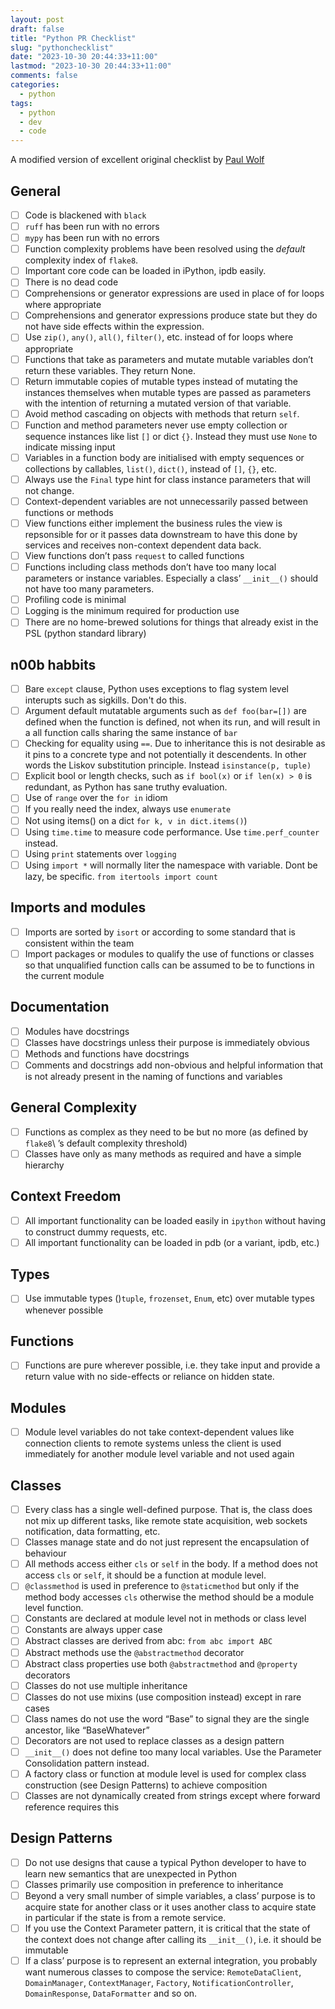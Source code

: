 ```yaml
---
layout: post
draft: false
title: "Python PR Checklist"
slug: "pythonchecklist"
date: "2023-10-30 20:44:33+11:00"
lastmod: "2023-10-30 20:44:33+11:00"
comments: false
categories:
  - python
tags:
  - python
  - dev
  - code
---
```


A modified version of excellent original checklist by [Paul Wolf](https://python-coding-guidelines.readthedocs.io/en/latest/code_review_checklist.html)

## General

- [ ] Code is blackened with `black`
- [ ] `ruff` has been run with no errors
- [ ] `mypy` has been run with no errors
- [ ] Function complexity problems have been resolved using the _default_ complexity index of `flake8`.
- [ ] Important core code can be loaded in iPython, ipdb easily.
- [ ] There is no dead code
- [ ] Comprehensions or generator expressions are used in place of for loops where appropriate
- [ ] Comprehensions and generator expressions produce state but they do not have side effects within the expression.
- [ ] Use `zip()`, `any()`, `all()`, `filter()`, etc. instead of for loops where appropriate
- [ ] Functions that take as parameters and mutate mutable variables don’t return these variables. They return None.
- [ ] Return immutable copies of mutable types instead of mutating the instances themselves when mutable types are passed as parameters with the intention of returning a mutated version of that variable.
- [ ] Avoid method cascading on objects with methods that return `self`.
- [ ] Function and method parameters never use empty collection or sequence instances like list `[]` or dict `{}`. Instead they must use `None` to indicate missing input
- [ ] Variables in a function body are initialised with empty sequences or collections by callables, `list()`, `dict()`, instead of `[]`, `{}`, etc.
- [ ] Always use the `Final` type hint for class instance parameters that will not change.
- [ ] Context-dependent variables are not unnecessarily passed between functions or methods
- [ ] View functions either implement the business rules the view is repsonsible for or it passes data downstream to have this done by services and receives non-context dependent data back.
- [ ] View functions don’t pass `request` to called functions
- [ ] Functions including class methods don’t have too many local parameters or instance variables. Especially a class’ `__init__()` should not have too many parameters.
- [ ] Profiling code is minimal
- [ ] Logging is the minimum required for production use
- [ ] There are no home-brewed solutions for things that already exist in the PSL (python standard library)

## n00b habbits

- [ ] Bare `except` clause, Python uses exceptions to flag system level interupts such as sigkills. Don't do this.
- [ ] Argument default mutatable arguments such as `def foo(bar=[])` are defined when the function is defined, not when its run, and will result in a all function calls sharing the same instance of `bar`
- [ ] Checking for equality using `==`. Due to inheritance this is not desirable as it pins to a concrete type and not potentially it descendents. In other words the Liskov substitution principle. Instead `isinstance(p, tuple)`
- [ ] Explicit bool or length checks, such as `if bool(x)` or `if len(x) > 0` is redundant, as Python has sane truthy evaluation.
- [ ] Use of `range` over the `for in` idiom
- [ ] If you really need the index, always use `enumerate`
- [ ] Not using items() on a dict `for k, v in dict.items()`)
- [ ] Using `time.time` to measure code performance. Use `time.perf_counter` instead.
- [ ] Using `print` statements over `logging`
- [ ] Using `import *` will normally liter the namespace with variable. Dont be lazy, be specific. `from itertools import count`

## Imports and modules

- [ ] Imports are sorted by `isort` or according to some standard that is consistent within the team
- [ ] Import packages or modules to qualify the use of functions or classes so that unqualified function calls can be assumed to be to functions in the current module

## Documentation

- [ ] Modules have docstrings
- [ ] Classes have docstrings unless their purpose is immediately obvious
- [ ] Methods and functions have docstrings
- [ ] Comments and docstrings add non-obvious and helpful information that is not already present in the naming of functions and variables

## General Complexity

- [ ] Functions as complex as they need to be but no more (as defined by `flake8`\ ’s default complexity threshold)
- [ ] Classes have only as many methods as required and have a simple hierarchy

## Context Freedom

- [ ] All important functionality can be loaded easily in `ipython` without having to construct dummy requests, etc.
- [ ] All important functionality can be loaded in pdb (or a variant, ipdb, etc.)

## Types

- [ ] Use immutable types ()`tuple`, `frozenset`, `Enum`, etc) over mutable types whenever possible

## Functions

- [ ] Functions are pure wherever possible, i.e. they take input and provide a return value with no side-effects or reliance on hidden state.

## Modules

- [ ] Module level variables do not take context-dependent values like connection clients to remote systems unless the client is used immediately for another module level variable and not used again

## Classes

- [ ] Every class has a single well-defined purpose. That is, the class does not mix up different tasks, like remote state acquisition, web sockets notification, data formatting, etc.
- [ ] Classes manage state and do not just represent the encapsulation of behaviour
- [ ] All methods access either `cls` or `self` in the body. If a method does not access `cls` or `self`, it should be a function at module level.
- [ ] `@classmethod` is used in preference to `@staticmethod` but only if the method body accesses `cls` otherwise the method should be a module level function.
- [ ] Constants are declared at module level not in methods or class level
- [ ] Constants are always upper case
- [ ] Abstract classes are derived from abc: `from abc import ABC`
- [ ] Abstract methods use the `@abstractmethod` decorator
- [ ] Abstract class properties use both `@abstractmethod` and `@property` decorators
- [ ] Classes do not use multiple inheritance
- [ ] Classes do not use mixins (use composition instead) except in rare cases
- [ ] Class names do not use the word “Base” to signal they are the single ancestor, like “BaseWhatever”
- [ ] Decorators are not used to replace classes as a design pattern
- [ ] `__init__()` does not define too many local variables. Use the Parameter Consolidation pattern instead.
- [ ] A factory class or function at module level is used for complex class construction (see Design Patterns) to achieve composition
- [ ] Classes are not dynamically created from strings except where forward reference requires this

## Design Patterns

- [ ] Do not use designs that cause a typical Python developer to have to learn new semantics that are unexpected in Python
- [ ] Classes primarily use composition in preference to inheritance
- [ ] Beyond a very small number of simple variables, a class’ purpose is to acquire state for another class or it uses another class to acquire state in particular if the state is from a remote service.
- [ ] If you use the Context Parameter pattern, it is critical that the state of the context does not change after calling its `__init__()`, i.e. it should be immutable
- [ ] If a class’ purpose is to represent an external integration, you probably want numerous classes to compose the service: `RemoteDataClient`, `DomainManager`, `ContextManager`, `Factory`, `NotificationController`, `DomainResponse`, `DataFormatter` and so on.
